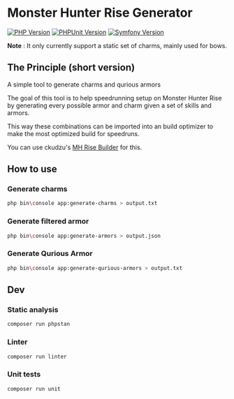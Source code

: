 # Monster Hunter Rise Generator

[![PHP Version](https://img.shields.io/badge/PHP-8.1.5-green.svg)](https://www.php.net/releases/8.1.5.php)
[![PHPUnit Version](https://img.shields.io/badge/PHPUnit-9.6.15-green.svg)](https://phpunit.de/)
[![Symfony Version](https://img.shields.io/badge/Symfony-6.2.14-blue.svg)](https://symfony.com/releases/6.2.14)

**Note** : It only currently support a static set of charms, mainly used for bows.


## The Principle (short version)

A simple tool to generate charms and qurious armors

The goal of this tool is to help speedrunning setup on Monster Hunter Rise by generating every possible armor and charm given a set of skills and armors.


This way these combinations can be imported into an build optimizer to make the most optimized build for speedruns.

You can use ckudzu's [MH Rise Builder](https://mhrise.wiki-db.com/sim/?hl=en) for this.

## How to use

### Generate charms

```BASH
php bin\console app:generate-charms > output.txt
```

### Generate filtered armor

```BASH
php bin\console app:generate-armors > output.json
```

### Generate Qurious Armor

```BASH
php bin\console app:generate-qurious-armors > output.txt
```

## Dev

### Static analysis

```Bash
composer run phpstan
```

### Linter

```Bash
composer run linter
```

### Unit tests

```Bash
composer run unit
```
